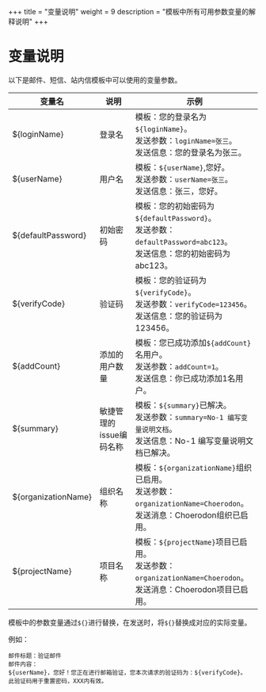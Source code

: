 +++
title = "变量说明"
weight = 9
description = "模板中所有可用参数变量的解释说明"
+++

# 变量说明

以下是邮件、短信、站内信模板中可以使用的变量参数。

| 变量名 | 说明 | 示例 |
| --- | --- | --- |
| ${loginName} | 登录名 | 模板：您的登录名为`${loginName}`。<br>发送参数：`loginName=张三`。<br>发送信息：您的登录名为张三。 |
| ${userName} | 用户名 | 模板：`${userName}`,您好。<br>发送参数：`userName=张三`。<br>发送信息：张三，您好。 |
| ${defaultPassword} | 初始密码 | 模板：您的初始密码为`${defaultPassword}`。<br>发送参数：`defaultPassword=abc123`。<br>发送信息：您的初始密码为abc123。 |
| ${verifyCode} | 验证码 |  模板：您的验证码为`${verifyCode}`。<br>发送参数：`verifyCode=123456`。<br>发送信息：您的验证码为123456。 |
| ${addCount} | 添加的用户数量 | 模板：您已成功添加`${addCount}`名用户。<br>发送参数：`addCount=1`。<br>发送信息：你已成功添加1名用户。 |
| ${summary} | 敏捷管理的issue编码名称 | 模板：`${summary}`已解决。<br>发送参数：`summary=No-1 编写变量说明文档`。<br>发送信息：No-1 编写变量说明文档已解决。 |
| ${organizationName} | 组织名称 | 模板：`${organizationName}`组织已启用。<br>发送参数：`organizationName=Choerodon`。<br>发送消息：Choerodon组织已启用。 |
| ${projectName} | 项目名称 | 模板：`${projectName}`项目已启用。<br>发送参数：`organizationName=Choerodon`。<br>发送消息：Choerodon项目已启用。 |

模板中的参数变量通过`${}`进行替换，在发送时，将`${}`替换成对应的实际变量。

例如：

    邮件标题：验证邮件
    邮件内容：
    ${userName}，您好！您正在进行邮箱验证，您本次请求的验证码为：${verifyCode}。
    此验证码用于重置密码，XXX内有效。